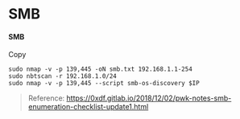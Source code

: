 # SMB

#### SMB <a href="#smb" id="smb"></a>

Copy

```
sudo nmap -v -p 139,445 -oN smb.txt 192.168.1.1-254
sudo nbtscan -r 192.168.1.0/24
sudo nmap -v -p 139,445 --script smb-os-discovery $IP
```

> Reference: https://0xdf.gitlab.io/2018/12/02/pwk-notes-smb-enumeration-checklist-update1.html

